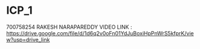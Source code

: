 # ICP_1
700758254
RAKESH NARAPAREDDY
VIDEO LINK : https://drive.google.com/file/d/1d6q2v0oFn01YdJuBoxiHpPnWrS5kfprK/view?usp=drive_link
